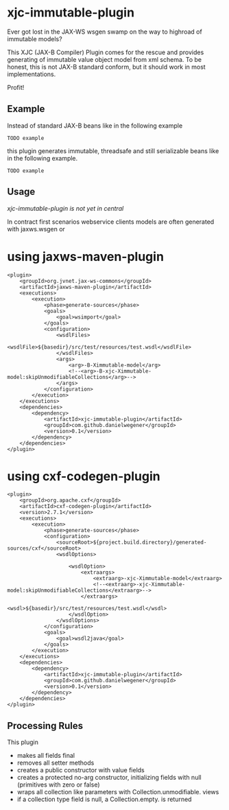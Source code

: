 xjc-immutable-plugin
====================

Ever got lost in the JAX-WS wsgen swamp on the way to highroad of immutable models?

This XJC (JAX-B Compiler) Plugin comes for the rescue and provides generating of
immutable value object model from xml schema. To be honest, this is not JAX-B
standard conform, but it should work in most implementations.

Profit!

Example
---------------------
Instead of standard JAX-B beans like in the following example
```
TODO example
```

this plugin generates immutable, threadsafe and still serializable beans like in the following example.
```
TODO example
```


Usage
---------------------

*xjc-immutable-plugin is not yet in central*

In contract first scenarios webservice clients models are often generated with jaxws.wsgen or

# using jaxws-maven-plugin
```
<plugin>
    <groupId>org.jvnet.jax-ws-commons</groupId>
    <artifactId>jaxws-maven-plugin</artifactId>
    <executions>
        <execution>
            <phase>generate-sources</phase>
            <goals>
                <goal>wsimport</goal>
            </goals>
            <configuration>
                <wsdlFiles>
                    <wsdlFile>${basedir}/src/test/resources/test.wsdl</wsdlFile>
                </wsdlFiles>
                <args>
                    <arg>-B-Ximmutable-model</arg>
                    <!--<arg>-B-xjc-Ximmutable-model:skipUnmodifiableCollections</arg>-->
                </args>
            </configuration>
        </execution>
    </executions>
    <dependencies>
        <dependency>
            <artifactId>xjc-immutable-plugin</artifactId>
            <groupId>com.github.danielwegener</groupId>
            <version>0.1</version>
        </dependency>
    </dependencies>
</plugin>
```

# using cxf-codegen-plugin

```
<plugin>
    <groupId>org.apache.cxf</groupId>
    <artifactId>cxf-codegen-plugin</artifactId>
    <version>2.7.1</version>
    <executions>
        <execution>
            <phase>generate-sources</phase>
            <configuration>
                <sourceRoot>${project.build.directory}/generated-sources/cxf</sourceRoot>
                <wsdlOptions>

                    <wsdlOption>
                        <extraargs>
                            <extraarg>-xjc-Ximmutable-model</extraarg>
                            <!--<extraarg>-xjc-Ximmutable-model:skipUnmodifiableCollections</extraarg>-->
                        </extraargs>
                        <wsdl>${basedir}/src/test/resources/test.wsdl</wsdl>
                    </wsdlOption>
                </wsdlOptions>
            </configuration>
            <goals>
                <goal>wsdl2java</goal>
            </goals>
        </execution>
    </executions>
    <dependencies>
        <dependency>
            <artifactId>xjc-immutable-plugin</artifactId>
            <groupId>com.github.danielwegener</groupId>
            <version>0.1</version>
        </dependency>
    </dependencies>
</plugin>
```

Processing Rules
---------------------
This plugin
- makes all fields final
- removes all setter methods
- creates a public constructor with value fields
- creates a protected no-arg constructor, initializing fields with null (primitives with zero or false)
- wraps all collection like parameters with Collection.unmodifiable. views
- if a collection type field is null, a Collection.empty. is returned